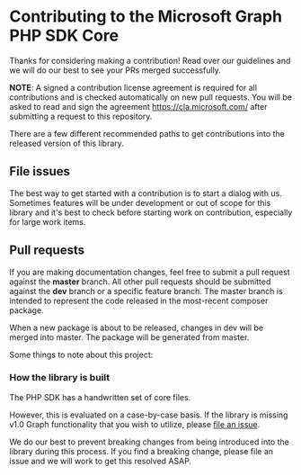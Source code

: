 # Contributing to the Microsoft Graph PHP SDK Core
Thanks for considering making a contribution! Read over our guidelines and we will do our best to see your PRs merged successfully.

**NOTE**: A signed a contribution license agreement is required for all contributions and is checked automatically on new pull requests. You will be asked to read and sign the agreement https://cla.microsoft.com/ after submitting a request to this repository.

There are a few different recommended paths to get contributions into the released version of this library.

## File issues
The best way to get started with a contribution is to start a dialog with us. Sometimes features will be under development or out of scope for this library and it's best to check before starting work on contribution, especially for large work items.

## Pull requests
If you are making documentation changes, feel free to submit a pull request against the **master** branch. All other pull requests should be submitted against the **dev** branch or a specific feature branch. The master branch is intended to represent the code released in the most-recent composer package.

When a new package is about to be released, changes in dev will be merged into master. The package will be generated from master.

Some things to note about this project:

### How the library is built
The PHP SDK has a handwritten set of core files.

 
However, this is evaluated on a case-by-case basis. If the library is missing v1.0 Graph functionality that you wish to utilize, please [file an issue](https://github.com/microsoftgraph/msgraph-sdk-php-core/issues).

We do our best to prevent breaking changes from being introduced into the library during this process. If you find a breaking change, please file an issue and we will work to get this resolved ASAP.


